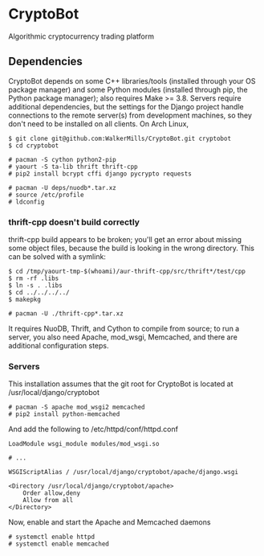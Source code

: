 # CryptoBot

Algorithmic cryptocurrency trading platform

## Dependencies

CryptoBot depends on some C++ libraries/tools (installed through your OS package manager) and some Python modules (installed through pip, the Python package manager); also requires Make >= 3.8. Servers require additional dependencies, but the settings for the Django project handle connections to the remote server(s) from development machines, so they don't need to be installed on all clients. On Arch Linux,

```
$ git clone git@github.com:WalkerMills/CryptoBot.git cryptobot
$ cd cryptobot

# pacman -S cython python2-pip
# yaourt -S ta-lib thrift thrift-cpp
# pip2 install bcrypt cffi django pycrypto requests

# pacman -U deps/nuodb*.tar.xz
# source /etc/profile
# ldconfig
```

### thrift-cpp doesn't build correctly

thrift-cpp build appears to be broken; you'll get an error about missing some object files, because the build is looking in the wrong directory. This can be solved with a symlink:

```
$ cd /tmp/yaourt-tmp-$(whoami)/aur-thrift-cpp/src/thrift*/test/cpp
$ rm -rf .libs
$ ln -s . .libs
$ cd ../../../../
$ makepkg

# pacman -U ./thrift-cpp*.tar.xz
```

It requires NuoDB, Thrift, and Cython to compile from source; to run a server, you also need Apache, mod_wsgi, Memcached, and there are additional configuration steps.

### Servers

This installation assumes that the git root for CryptoBot is located at /usr/local/django/cryptobot

```
# pacman -S apache mod_wsgi2 memcached
# pip2 install python-memcached
```

And add the following to /etc/httpd/conf/httpd.conf

```
LoadModule wsgi_module modules/mod_wsgi.so

# ...

WSGIScriptAlias / /usr/local/django/cryptobot/apache/django.wsgi

<Directory /usr/local/django/cryptobot/apache>
    Order allow,deny
    Allow from all
</Directory>
```

Now, enable and start the Apache and Memcached daemons

```
# systemctl enable httpd
# systemctl enable memcached
```


